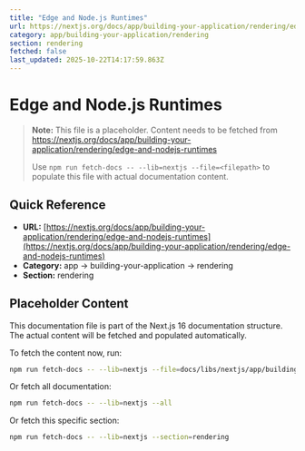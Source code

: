 ```yaml
---
title: "Edge and Node.js Runtimes"
url: https://nextjs.org/docs/app/building-your-application/rendering/edge-and-nodejs-runtimes
category: app/building-your-application/rendering
section: rendering
fetched: false
last_updated: 2025-10-22T14:17:59.863Z
---
```


# Edge and Node.js Runtimes

> **Note:** This file is a placeholder. Content needs to be fetched from https://nextjs.org/docs/app/building-your-application/rendering/edge-and-nodejs-runtimes
>
> Use `npm run fetch-docs -- --lib=nextjs --file=<filepath>` to populate this file with actual documentation content.

## Quick Reference

- **URL:** [https://nextjs.org/docs/app/building-your-application/rendering/edge-and-nodejs-runtimes](https://nextjs.org/docs/app/building-your-application/rendering/edge-and-nodejs-runtimes)
- **Category:** app → building-your-application → rendering
- **Section:** rendering

## Placeholder Content

This documentation file is part of the Next.js 16 documentation structure.
The actual content will be fetched and populated automatically.

To fetch the content now, run:

```bash
npm run fetch-docs -- --lib=nextjs --file=docs/libs/nextjs/app/building-your-application/rendering/edge-and-nodejs-runtimes.md
```

Or fetch all documentation:

```bash
npm run fetch-docs -- --lib=nextjs --all
```

Or fetch this specific section:

```bash
npm run fetch-docs -- --lib=nextjs --section=rendering
```
